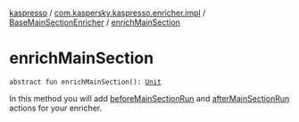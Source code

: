 [kaspresso](../../index.md) / [com.kaspersky.kaspresso.enricher.impl](../index.md) / [BaseMainSectionEnricher](index.md) / [enrichMainSection](./enrich-main-section.md)

# enrichMainSection

`abstract fun enrichMainSection(): `[`Unit`](https://kotlinlang.org/api/latest/jvm/stdlib/kotlin/-unit/index.html)

In this method you will add [beforeMainSectionRun](before-main-section-run.md) and [afterMainSectionRun](after-main-section-run.md) actions for your enricher.

